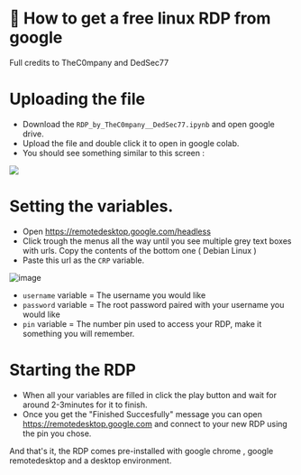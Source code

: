 # 🚩 How to get a free linux RDP from google

Full credits to TheC0mpany and DedSec77

# Uploading the file
* Download the `RDP_by_TheC0mpany__DedSec77.ipynb` and open google drive.
* Upload the file and double click it to open in google colab.
* You should see something similar to this screen :
<img src="https://media.discordapp.net/attachments/898953211568873562/911800127079997481/unknown.png?width=806&height=401">

# Setting the variables.
* Open https://remotedesktop.google.com/headless
* Click trough the menus all the way until you see multiple grey text boxes with urls. Copy the contents of the bottom one ( Debian Linux )
* Paste this url as the `CRP` variable.

![image](https://user-images.githubusercontent.com/82523410/142825148-edff77fc-4426-43ef-8fed-7d7b307ae3e0.png)

 * `username` variable = The username you would like
 * `password` variable = The root password paired with your username you would like
 * `pin` variable = The number pin used to access your RDP, make it something you will remember.

# Starting the RDP
 * When all your variables are filled in click the play button and wait for around 2-3minutes for it to finish. 
 * Once you get the "Finished Succesfully" message you can open https://remotedesktop.google.com and connect to your new RDP using the pin you chose.
 
And that's it, the RDP comes pre-installed with google chrome , google remotedesktop and a desktop environment.

